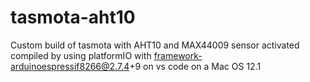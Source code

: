 # tasmota-aht10

Custom build of tasmota with AHT10 and MAX44009 sensor activated
compiled by using platformIO with framework-arduinoespressif8266@2.7.4+9
on vs code on a Mac OS 12.1
